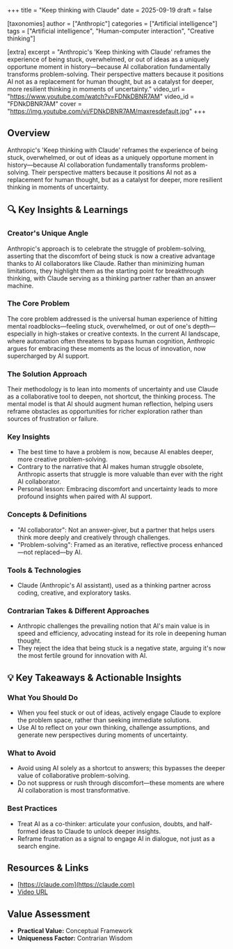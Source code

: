 +++
title = "Keep thinking with Claude"
date = 2025-09-19
draft = false

[taxonomies]
author = ["Anthropic"]
categories = ["Artificial intelligence"]
tags = ["Artificial intelligence", "Human-computer interaction", "Creative thinking"]

[extra]
excerpt = "Anthropic's 'Keep thinking with Claude' reframes the experience of being stuck, overwhelmed, or out of ideas as a uniquely opportune moment in history—because AI collaboration fundamentally transforms problem-solving. Their perspective matters because it positions AI not as a replacement for human thought, but as a catalyst for deeper, more resilient thinking in moments of uncertainty."
video_url = "https://www.youtube.com/watch?v=FDNkDBNR7AM"
video_id = "FDNkDBNR7AM"
cover = "https://img.youtube.com/vi/FDNkDBNR7AM/maxresdefault.jpg"
+++

## Overview

Anthropic's 'Keep thinking with Claude' reframes the experience of being stuck, overwhelmed, or out of ideas as a uniquely opportune moment in history—because AI collaboration fundamentally transforms problem-solving. Their perspective matters because it positions AI not as a replacement for human thought, but as a catalyst for deeper, more resilient thinking in moments of uncertainty.

## 🔍 Key Insights & Learnings

### Creator's Unique Angle
Anthropic's approach is to celebrate the struggle of problem-solving, asserting that the discomfort of being stuck is now a creative advantage thanks to AI collaborators like Claude. Rather than minimizing human limitations, they highlight them as the starting point for breakthrough thinking, with Claude serving as a thinking partner rather than an answer machine.

### The Core Problem
The core problem addressed is the universal human experience of hitting mental roadblocks—feeling stuck, overwhelmed, or out of one's depth—especially in high-stakes or creative contexts. In the current AI landscape, where automation often threatens to bypass human cognition, Anthropic argues for embracing these moments as the locus of innovation, now supercharged by AI support.

### The Solution Approach
Their methodology is to lean into moments of uncertainty and use Claude as a collaborative tool to deepen, not shortcut, the thinking process. The mental model is that AI should augment human reflection, helping users reframe obstacles as opportunities for richer exploration rather than sources of frustration or failure.

### Key Insights
- The best time to have a problem is now, because AI enables deeper, more creative problem-solving.
- Contrary to the narrative that AI makes human struggle obsolete, Anthropic asserts that struggle is more valuable than ever with the right AI collaborator.
- Personal lesson: Embracing discomfort and uncertainty leads to more profound insights when paired with AI support.

### Concepts & Definitions
- "AI collaborator": Not an answer-giver, but a partner that helps users think more deeply and creatively through challenges.
- "Problem-solving": Framed as an iterative, reflective process enhanced—not replaced—by AI.

### Tools & Technologies
- Claude (Anthropic's AI assistant), used as a thinking partner across coding, creative, and exploratory tasks.

### Contrarian Takes & Different Approaches
- Anthropic challenges the prevailing notion that AI's main value is in speed and efficiency, advocating instead for its role in deepening human thought.
- They reject the idea that being stuck is a negative state, arguing it's now the most fertile ground for innovation with AI.

## 💡 Key Takeaways & Actionable Insights

### What You Should Do
- When you feel stuck or out of ideas, actively engage Claude to explore the problem space, rather than seeking immediate solutions.
- Use AI to reflect on your own thinking, challenge assumptions, and generate new perspectives during moments of uncertainty.

### What to Avoid
- Avoid using AI solely as a shortcut to answers; this bypasses the deeper value of collaborative problem-solving.
- Do not suppress or rush through discomfort—these moments are where AI collaboration is most transformative.

### Best Practices
- Treat AI as a co-thinker: articulate your confusion, doubts, and half-formed ideas to Claude to unlock deeper insights.
- Reframe frustration as a signal to engage AI in dialogue, not just as a search engine.

## Resources & Links

- [https://claude.com](https://claude.com)
- [Video URL](https://www.youtube.com/watch?v=FDNkDBNR7AM)

## Value Assessment
- **Practical Value:** Conceptual Framework
- **Uniqueness Factor:** Contrarian Wisdom

